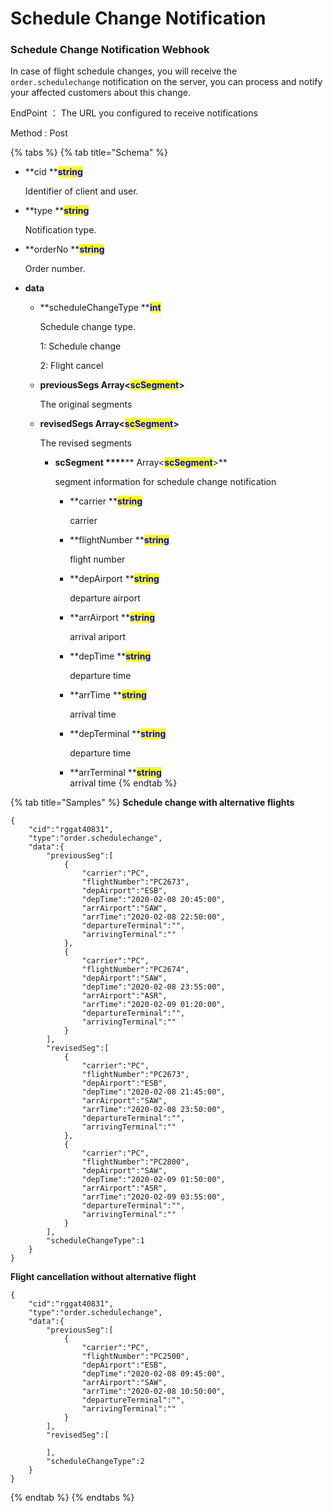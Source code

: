 # Schedule Change Notification

### Schedule Change Notification Webhook

In case of flight schedule changes, you will receive the `order.schedulechange` notification on the server, you can process and notify your affected customers about this change.

EndPoint ： The URL you configured to receive notifications

Method : Post

{% tabs %}
{% tab title="Schema" %}
*   **cid **<mark style="color:blue;">**string**</mark>

    Identifier of client and user.
*   **type **<mark style="color:blue;">**string**</mark>

    Notification type.
    
*   **orderNo **<mark style="color:blue;">**string**</mark>

      Order number.
* **data**
  *   **scheduleChangeType **<mark style="color:blue;">**int**</mark>

      Schedule change type.

      1: Schedule change

      2: Flight cancel
  *   **previousSegs Array<**<mark style="color:blue;">**scSegment**</mark>**>**

      The original segments
  *   **revisedSegs Array<**<mark style="color:blue;">**scSegment**</mark>**>**

      The revised segments

      *   **scSegment **<mark style="color:blue;">**\*\*\*\***</mark>** Array<**<mark style="color:blue;">**scSegment**</mark>**>**

          segment information for schedule change notification

          *   **carrier **<mark style="color:blue;">**string**</mark>

              carrier
          *   **flightNumber **<mark style="color:blue;">**string**</mark>

              flight number
          *   **depAirport **<mark style="color:blue;">**string**</mark>

              departure airport
          *   \*\*arrAirport \*\*<mark style="color:blue;">**string**</mark>

              arrival ariport
          *   \*\*depTime \*\*<mark style="color:blue;">**string**</mark>

              departure time
          *   \*\*arrTime \*\*<mark style="color:blue;">**string**</mark>

              arrival time
          *   \*\*depTerminal \*\*<mark style="color:blue;">**string**</mark>

              departure time
          * \*\*arrTerminal \*\*<mark style="color:blue;">**string**</mark>\
            arrival time
{% endtab %}

{% tab title="Samples" %}
**Schedule change with alternative flights**

```
{
    "cid":"rggat40831",
    "type":"order.schedulechange",
    "data":{
        "previousSeg":[
            {
                "carrier":"PC",
                "flightNumber":"PC2673",
                "depAirport":"ESB",
                "depTime":"2020-02-08 20:45:00",
                "arrAirport":"SAW",
                "arrTime":"2020-02-08 22:50:00",
                "departureTerminal":"",
                "arrivingTerminal":""
            },
            {
                "carrier":"PC",
                "flightNumber":"PC2674",
                "depAirport":"SAW",
                "depTime":"2020-02-08 23:55:00",
                "arrAirport":"ASR",
                "arrTime":"2020-02-09 01:20:00",
                "departureTerminal":"",
                "arrivingTerminal":""
            }
        ],
        "revisedSeg":[
            {
                "carrier":"PC",
                "flightNumber":"PC2673",
                "depAirport":"ESB",
                "depTime":"2020-02-08 21:45:00",
                "arrAirport":"SAW",
                "arrTime":"2020-02-08 23:50:00",
                "departureTerminal":"",
                "arrivingTerminal":""
            },
            {
                "carrier":"PC",
                "flightNumber":"PC2800",
                "depAirport":"SAW",
                "depTime":"2020-02-09 01:50:00",
                "arrAirport":"ASR",
                "arrTime":"2020-02-09 03:55:00",
                "departureTerminal":"",
                "arrivingTerminal":""
            }
        ],
        "scheduleChangeType":1
    }
}
```

**Flight cancellation without alternative flight**

```
{
    "cid":"rggat40831",
    "type":"order.schedulechange",
    "data":{
        "previousSeg":[
            {
                "carrier":"PC",
                "flightNumber":"PC2500",
                "depAirport":"ESB",
                "depTime":"2020-02-08 09:45:00",
                "arrAirport":"SAW",
                "arrTime":"2020-02-08 10:50:00",
                "departureTerminal":"",
                "arrivingTerminal":""
            }
        ],
        "revisedSeg":[

        ],
        "scheduleChangeType":2
    }
}
```
{% endtab %}
{% endtabs %}
